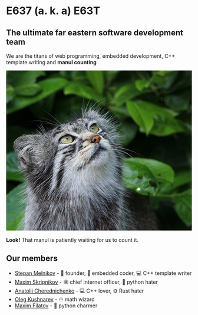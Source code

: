 # E637 (a. k. a) E63T

## The ultimate far eastern software development team

We are the titans of web programming, embedded development, C++ template writing and **manul counting**

![manul](res/cat.jpg)

**Look!** That manul is patiently waiting for us to count it.

## Our members

* [Stepan Melnikov](https://github.com/unn4m3d) - :crown: founder, :electric_plug: embedded coder, :computer: C++ template writer
* [Maxim Skripnikov](https://github.com/xaderil) - :spider_web: chief internet officer, :snake: python hater
* [Anatolii Cherednichenko](https://github.com/d351d3r) - :computer: C++ lover, :gear: Rust hater
* [Oleg Kushnarev](https://github.com/KushnarevOR) - :infinity: math wizard
* [Maxim Filatov](https://github.com/AngrySistem) - :snake: python charmer